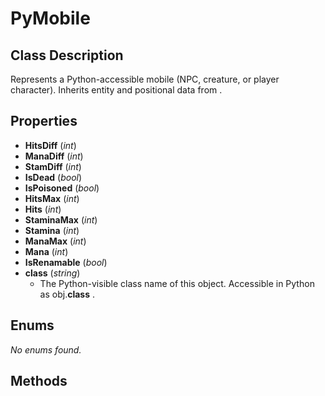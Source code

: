 # PyMobile  

## Class Description
 Represents a Python-accessible mobile (NPC, creature, or player character).
 Inherits entity and positional data from <see cref="PyEntity"/> .


## Properties
- **HitsDiff** (*int*)
- **ManaDiff** (*int*)
- **StamDiff** (*int*)
- **IsDead** (*bool*)
- **IsPoisoned** (*bool*)
- **HitsMax** (*int*)
- **Hits** (*int*)
- **StaminaMax** (*int*)
- **Stamina** (*int*)
- **ManaMax** (*int*)
- **Mana** (*int*)
- **IsRenamable** (*bool*)
- **__class__** (*string*)
  -  The Python-visible class name of this object.
 Accessible in Python as <c>obj.__class__</c> .



## Enums
_No enums found._

## Methods
